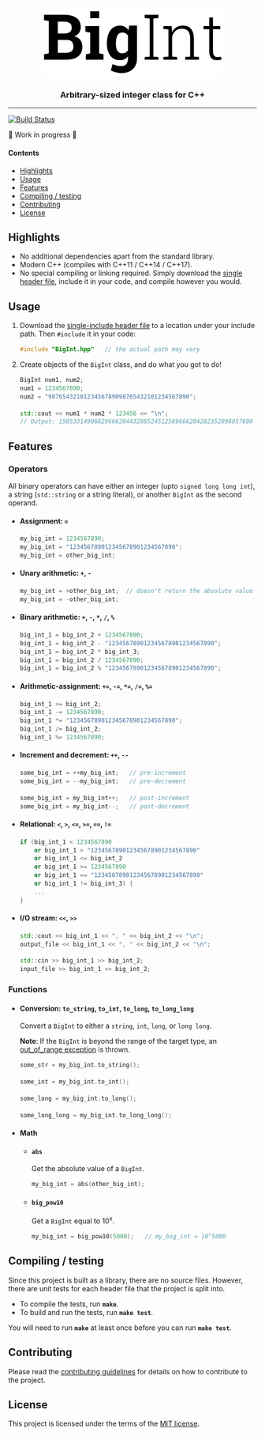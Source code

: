 <p align="center">
  <img alt="BigInt" src="logo.png">
</p>
<h3 align="center">Arbitrary-sized integer class for C++</h3>

---
[![Build Status][travis-status]](https://travis-ci.org/faheel/BigInt)

:construction: Work in progress :construction:

#### Contents
* [Highlights](#highlights)
* [Usage](#usage)
* [Features](#features)
* [Compiling / testing](#compiling--testing)
* [Contributing](#contributing)
* [License](#license)

## Highlights
* No additional dependencies apart from the standard library.
* Modern C++ (compiles with C++11 / C++14 / C++17).
* No special compiling or linking required. Simply download the
  [single header file][release-link], include it in your code, and compile
  however you would.

## Usage
1. Download the [single-include header file][release-link] to a location under
    your include path. Then `#include` it in your code:
    ```C++
    #include "BigInt.hpp"   // the actual path may vary
    ```

1. Create objects of the `BigInt` class, and do what you got to do!
    ```C++
    BigInt num1, num2;
    num1 = 1234567890;
    num2 = "9876543210123456789098765432101234567890";

    std::cout << num1 * num2 * 123456 << "\n";
    // Output: 1505331490682966620443288524512589666204282352096057600
    ```

## Features
### Operators
All binary operators can have either an integer (upto `signed long long int`),
a string (`std::string` or a string literal), or another `BigInt` as the second operand.
* #### Assignment: `=`
  ```C++
  my_big_int = 1234567890;
  my_big_int = "123456789012345678901234567890";
  my_big_int = other_big_int;
  ```
* #### Unary arithmetic: `+`, `-`
  ```C++
  my_big_int = +other_big_int;  // doesn't return the absolute value
  my_big_int = -other_big_int;
  ```
* #### Binary arithmetic: `+`, `-`, `*`, `/`, `%`
  ```C++
  big_int_1 = big_int_2 + 1234567890;
  big_int_1 = big_int_2 - "123456789012345678901234567890";
  big_int_1 = big_int_2 * big_int_3;
  big_int_1 = big_int_2 / 1234567890;
  big_int_1 = big_int_2 % "123456789012345678901234567890";
  ```
* #### Arithmetic-assignment: `+=`, `-=`, `*=`, `/=`, `%=`
    ```C++
    big_int_1 += big_int_2;
    big_int_1 -= 1234567890;
    big_int_1 *= "123456789012345678901234567890";
    big_int_1 /= big_int_2;
    big_int_1 %= 1234567890;
    ```
* #### Increment and decrement: `++`, `--`
  ```C++
  some_big_int = ++my_big_int;   // pre-increment
  some_big_int = --my_big_int;   // pre-decrement

  some_big_int = my_big_int++;   // post-increment
  some_big_int = my_big_int--;   // post-decrement
  ```
* #### Relational: `<`, `>`, `<=`, `>=`, `==`, `!=`
  ```C++
  if (big_int_1 < 1234567890
      or big_int_1 > "123456789012345678901234567890"
      or big_int_1 <= big_int_2
      or big_int_1 >= 1234567890
      or big_int_1 == "123456789012345678901234567890"
      or big_int_1 != big_int_3) {
      ...
  }
  ```
* #### I/O stream: `<<`, `>>`
  ```C++
  std::cout << big_int_1 << ", " << big_int_2 << "\n";
  output_file << big_int_1 << ", " << big_int_2 << "\n";

  std::cin >> big_int_1 >> big_int_2;
  input_file >> big_int_1 >> big_int_2;
  ```

### Functions
* #### Conversion: `to_string`, `to_int`, `to_long`, `to_long_long`
  Convert a `BigInt` to either a `string`, `int`, `long`, or `long long`.

  **Note**: If the `BigInt` is beyond the range of the target type, an
  [out_of_range exception][out_of_range-exception] is thrown.

    ```C++
    some_str = my_big_int.to_string();

    some_int = my_big_int.to_int();

    some_long = my_big_int.to_long();

    some_long_long = my_big_int.to_long_long();
    ```
* #### Math
  * #### `abs`
    Get the absolute value of a `BigInt`.

    ```C++
    my_big_int = abs(other_big_int);
    ```
  * #### `big_pow10`
    Get a `BigInt` equal to 10<sup>x</sup>.

    ```C++
    my_big_int = big_pow10(5000);   // my_big_int = 10^5000
    ```

## Compiling / testing
Since this project is built as a library, there are no source files.
However, there are unit tests for each header file that the project is split into.
* To compile the tests, run **`make`**.
* To build and run the tests, run **`make test`**.

You will need to run **`make`** at least once before you can run **`make test`**.

## Contributing
Please read the [contributing guidelines][contributing-link] for details on
how to contribute to the project.

## License
This project is licensed under the terms of the [MIT license](LICENSE).

[travis-status]: https://travis-ci.org/faheel/BigInt.svg?branch=master
[release-link]: https://github.com/faheel/BigInt/releases
[out_of_range-exception]: http://en.cppreference.com/w/cpp/error/out_of_range
[contributing-link]: https://github.com/faheel/BigInt/blob/master/CONTRIBUTING.md
